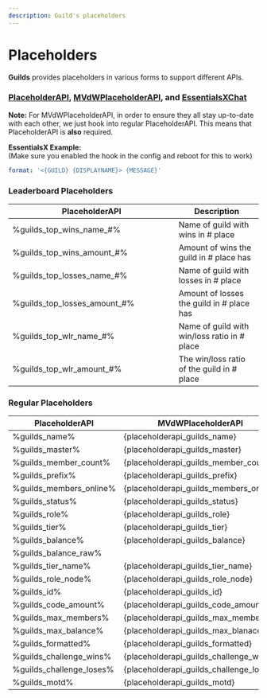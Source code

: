 ```yaml
---
description: Guild's placeholders
---
```


# Placeholders

**Guilds** provides placeholders in various forms to support different APIs.

### [PlaceholderAPI](https://placeholderapi.com), [MVdWPlaceholderAPI](https://www.spigotmc.org/resources/11182/), and [EssentialsXChat](https://www.spigotmc.org/resources/9089/)

**Note:** For MVdWPlaceholderAPI, in order to ensure they all stay up-to-date with each other, we just hook into regular PlaceholderAPI. This means that PlaceholderAPI is **also** required.

**EssentialsX Example:** \
(Make sure you enabled the hook in the config and reboot for this to work)

```yaml
format: '<{GUILD} {DISPLAYNAME}> {MESSAGE}'
```

### Leaderboard Placeholders

<table><thead><tr><th width="319">PlaceholderAPI</th><th>Description</th></tr></thead><tbody><tr><td>%guilds_top_wins_name_#%</td><td>Name of guild with wins in # place</td></tr><tr><td>%guilds_top_wins_amount_#%</td><td>Amount of wins the guild in # place has</td></tr><tr><td>%guilds_top_losses_name_#%</td><td>Name of guild with losses in # place</td></tr><tr><td>%guilds_top_losses_amount_#%</td><td>Amount of losses the guild in # place has</td></tr><tr><td>%guilds_top_wlr_name_#%</td><td>Name of guild with win/loss ratio in # place</td></tr><tr><td>%guilds_top_wlr_amount_#%</td><td>The win/loss ratio of the guild in # place</td></tr></tbody></table>

### Regular Placeholders

| PlaceholderAPI             | MVdWPlaceholderAPI                         | EssentialsXChat           |
| -------------------------- | ------------------------------------------ | ------------------------- |
| %guilds\_name%             | {placeholderapi\_guilds\_name}             | {GUILD}                   |
| %guilds\_master%           | {placeholderapi\_guilds\_master}           | {GUILD\_MASTER}           |
| %guilds\_member\_count%    | {placeholderapi\_guilds\_member\_count}    | {GUILD\_MEMBER\_COUNT}    |
| %guilds\_prefix%           | {placeholderapi\_guilds\_prefix}           | {GUILD\_PREFIX}           |
| %guilds\_members\_online%  | {placeholderapi\_guilds\_members\_online}  | {GUILD\_MEMBERS\_ONLINE}  |
| %guilds\_status%           | {placeholderapi\_guilds\_status}           | {GUILD\_STATUS}           |
| %guilds\_role%             | {placeholderapi\_guilds\_role}             | {GUILD\_ROLE}             |
| %guilds\_tier%             | {placeholderapi\_guilds\_tier}             |                           |
| %guilds\_balance%          | {placeholderapi\_guilds\_balance}          |                           |
| %guilds\_balance\_raw%     |                                            |                           |
| %guilds\_tier\_name%       | {placeholderapi\_guilds\_tier\_name}       |                           |
| %guilds\_role\_node%       | {placeholderapi\_guilds\_role\_node}       |                           |
| %guilds\_id%               | {placeholderapi\_guilds\_id}               |                           |
| %guilds\_code\_amount%     | {placeholderapi\_guilds\_code\_amount}     |                           |
| %guilds\_max\_members%     | {placeholderapi\_guilds\_max\_members}     |                           |
| %guilds\_max\_balance%     | {placeholderapi\_guilds\_max\_blanace}     |                           |
| %guilds\_formatted%        | {placeholderapi\_guilds\_formatted}        | {GUILD\_FORMATTED}        |
| %guilds\_challenge\_wins%  | {placeholderapi\_guilds\_challenge\_wins}  | {GUILD\_CHALLENGE\_WINS}  |
| %guilds\_challenge\_loses% | {placeholderapi\_guilds\_challenge\_loses} | {GUILD\_CHALLENGE\_LOSES} |
| %guilds\_motd%             | {placeholderapi\_guilds\_motd}             |                           |

